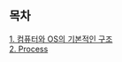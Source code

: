 ## 목차
[1. 컴퓨터와 OS의 기본적인 구조](https://github.com/dev-donghwan/interview/blob/main/OS/files/%EC%BB%B4%ED%93%A8%ED%84%B0%EC%99%80%20OS%EC%9D%98%20%EA%B8%B0%EB%B3%B8%EC%A0%81%EC%9D%B8%20%EA%B5%AC%EC%A1%B0.md)<br>
[2. Process](https://github.com/dev-donghwan/interview/blob/main/OS/files/Process.md)<br>
